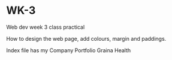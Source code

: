 # WK-3
Web dev week 3 class practical

How to design the web page, add colours, margin and paddings.

Index file has my Company Portfolio Graina Health

